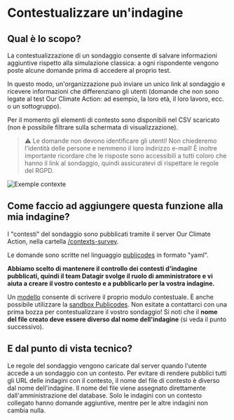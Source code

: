 # Contestualizzare un'indagine

## Qual è lo scopo?

La contestualizzazione di un sondaggio consente di salvare informazioni
aggiuntive rispetto alla simulazione classica: a ogni rispondente
vengono poste alcune domande prima di accedere al proprio test.

In questo modo, un'organizzazione può inviare un unico link al sondaggio
e ricevere informazioni che differenziano gli utenti (domande che non
sono legate al test Our Climate Action: ad esempio, la loro età, il loro
lavoro, ecc. o un sottogruppo).

Per il momento gli elementi di contesto sono disponibili nel CSV
scaricato (non è possibile filtrare sulla schermata di visualizzazione).

> ⚠️ Le domande non devono identificare gli utenti! Non chiederemo
> l'identità delle persone e nemmeno il loro indirizzo e-mail! È inoltre
> importante ricordare che le risposte sono accessibili a tutti coloro
> che hanno il link al sondaggio, quindi assicuratevi di rispettare le
> regole del RGPD.

![Exemple contexte](/images/exemple-contexte.png)

## Come faccio ad aggiungere questa funzione alla mia indagine?

I "contesti" del sondaggio sono pubblicati tramite il server Our Climate
Action, nella cartella
[/contexts-survey](https://github.com/datagir/nosgestesclimat-server/tree/master/contextes-sondage).

Le domande sono scritte nel linguaggio
[publicodes](https://publi.codes/) in formato "yaml".

**Abbiamo scelto di mantenere il controllo dei contesti d'indagine
pubblicati, quindi il team Datagir svolge il ruolo di amministratore e
vi aiuta a creare il vostro contesto e a pubblicarlo per la vostra
indagine.**

Un
[modello](https://github.com/datagir/nosgestesclimat-server/tree/master/contextes-sondage/template%20de%20contexte.yaml)
consente di scrivere il proprio modulo contestuale. È anche possibile
utilizzare la [sandbox Publicodes](https://vu.fr/szYP). Non esitate a
contattarci con una prima bozza per contestualizzare il vostro
sondaggio! Si noti che il **nome del file creato deve essere diverso dal
nome dell'indagine** (si veda il punto successivo).

## E dal punto di vista tecnico?

Le regole del sondaggio vengono caricate dal server quando l'utente
accede a un sondaggio con un contesto. Per evitare di rendere pubblici
tutti gli URL delle indagini con il contesto, il nome del file di
contesto è diverso dal nome dell'indagine. Il nome del file viene
assegnato direttamente dall'amministrazione del database. Solo le
indagini con un contesto collegato hanno domande aggiuntive, mentre per
le altre indagini non cambia nulla.
